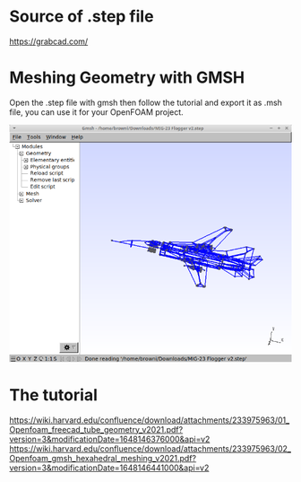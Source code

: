 # Source of .step file
https://grabcad.com/

# Meshing Geometry with GMSH
Open the .step file with gmsh then follow the tutorial and export it as .msh file, you can use it for your OpenFOAM project.

![MIG-23](MIG-23.png)

# The tutorial
https://wiki.harvard.edu/confluence/download/attachments/233975963/01_Openfoam_freecad_tube_geometry_v2021.pdf?version=3&modificationDate=1648146376000&api=v2
https://wiki.harvard.edu/confluence/download/attachments/233975963/02_Openfoam_gmsh_hexahedral_meshing_v2021.pdf?version=3&modificationDate=1648146441000&api=v2
